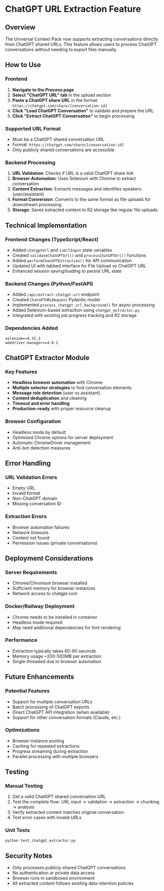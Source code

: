 # ChatGPT URL Extraction Feature

## Overview
The Universal Context Pack now supports extracting conversations directly from ChatGPT shared URLs. This feature allows users to process ChatGPT conversations without needing to export files manually.

## How to Use

### Frontend
1. **Navigate to the Process page**
2. **Select "ChatGPT URL" tab** in the upload section
3. **Paste a ChatGPT share URL** in the format: `https://chatgpt.com/share/[conversation-id]`
4. **Click "Load ChatGPT Conversation"** to validate and prepare the URL
5. **Click "Extract ChatGPT Conversation"** to begin processing

### Supported URL Format
- Must be a ChatGPT shared conversation URL
- Format: `https://chatgpt.com/share/[conversation-id]`
- Only publicly shared conversations are accessible

### Backend Processing
1. **URL Validation**: Checks if URL is a valid ChatGPT share link
2. **Browser Automation**: Uses Selenium with Chrome to extract conversation
3. **Content Extraction**: Extracts messages and identifies speakers (user/assistant)
4. **Format Conversion**: Converts to the same format as file uploads for downstream processing
5. **Storage**: Saves extracted content to R2 storage like regular file uploads

## Technical Implementation

### Frontend Changes (TypeScript/React)
- Added `chatgptUrl` and `isUrlInput` state variables
- Created `validateChatGPTUrl()` and `processChatGPTUrl()` functions
- Added `performChatGPTExtraction()` for API communication
- Updated UI with tabbed interface for File Upload vs ChatGPT URL
- Enhanced session saving/loading to persist URL state

### Backend Changes (Python/FastAPI)
- Added `/api/extract-chatgpt-url` endpoint
- Created `ChatGPTURLRequest` Pydantic model
- Implemented `process_chatgpt_url_background()` for async processing
- Added Selenium-based extraction using `chatgpt_extractor.py`
- Integrated with existing job progress tracking and R2 storage

### Dependencies Added
```
selenium==4.15.2
webdriver-manager==4.0.1
```

## ChatGPT Extractor Module

### Key Features
- **Headless browser automation** with Chrome
- **Multiple selector strategies** to find conversation elements
- **Message role detection** (user vs assistant)
- **Content deduplication** and cleaning
- **Timeout and error handling**
- **Production-ready** with proper resource cleanup

### Browser Configuration
- Headless mode by default
- Optimized Chrome options for server deployment
- Automatic ChromeDriver management
- Anti-bot detection measures

## Error Handling

### URL Validation Errors
- Empty URL
- Invalid format
- Non-ChatGPT domain
- Missing conversation ID

### Extraction Errors
- Browser automation failures
- Network timeouts
- Content not found
- Permission issues (private conversations)

## Deployment Considerations

### Server Requirements
- Chrome/Chromium browser installed
- Sufficient memory for browser instances
- Network access to chatgpt.com

### Docker/Railway Deployment
- Chrome needs to be installed in container
- Headless mode required
- May need additional dependencies for font rendering

### Performance
- Extraction typically takes 60-90 seconds
- Memory usage ~200-500MB per extraction
- Single-threaded due to browser automation

## Future Enhancements

### Potential Features
- Support for multiple conversation URLs
- Batch processing of ChatGPT exports
- Direct ChatGPT API integration (when available)
- Support for other conversation formats (Claude, etc.)

### Optimizations
- Browser instance pooling
- Caching for repeated extractions
- Progress streaming during extraction
- Parallel processing with multiple browsers

## Testing

### Manual Testing
1. Get a valid ChatGPT shared conversation URL
2. Test the complete flow: URL input → validation → extraction → chunking → analysis
3. Verify extracted content matches original conversation
4. Test error cases with invalid URLs

### Unit Tests
```python
python test_chatgpt_extractor.py
```

## Security Notes
- Only processes publicly shared ChatGPT conversations
- No authentication or private data access
- Browser runs in sandboxed environment
- All extracted content follows existing data retention policies
